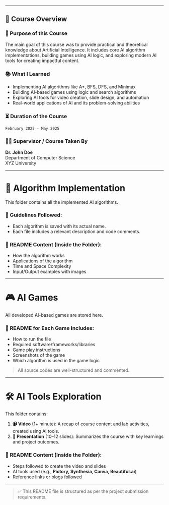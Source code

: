 
---

## 📝 Course Overview

### 🎯 Purpose of this Course
The main goal of this course was to provide practical and theoretical knowledge about Artificial Intelligence. It includes core AI algorithm implementations, building games using AI logic, and exploring modern AI tools for creating impactful content.

### 📚 What I Learned
- Implementing AI algorithms like A*, BFS, DFS, and Minimax
- Building AI-based games using logic and search algorithms
- Exploring AI tools for video creation, slide design, and automation
- Real-world applications of AI and its problem-solving abilities

### ⏳ Duration of the Course
`February 2025 - May 2025`

### 👨‍🏫 Supervisor / Course Taken By
**Dr. John Doe**  
Department of Computer Science  
XYZ University

---

# 📂 Algorithm Implementation

This folder contains all the implemented AI algorithms.

### 📌 Guidelines Followed:
- Each algorithm is saved with its actual name.
- Each file includes a relevant description and code comments.

### 📘 README Content (Inside the Folder):
- How the algorithm works
- Applications of the algorithm
- Time and Space Complexity
- Input/Output examples with images

---

# 🎮 AI Games

All developed AI-based games are stored here.

### 📘 README for Each Game Includes:
- How to run the file
- Required software/frameworks/libraries
- Game play instructions
- Screenshots of the game
- Which algorithm is used in the game logic

> All source codes are well-structured and commented.

---

# 🛠️ AI Tools Exploration

This folder contains:
1. **📹 Video** (1+ minute): A recap of course content and lab activities, created using AI tools.
2. **📑 Presentation** (10–12 slides): Summarizes the course with key learnings and project outcomes.

### 📘 README Content (Inside the Folder):
- Steps followed to create the video and slides
- AI tools used (e.g., **Pictory, Synthesia, Canva, Beautiful.ai**)
- Reference links or blogs followed

---

> ✅ This README file is structured as per the project submission requirements.
